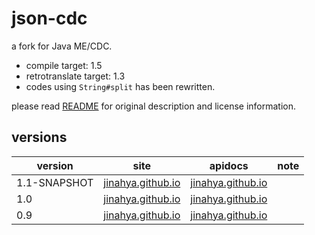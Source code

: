 json-cdc
========

a fork for Java ME/CDC.

* compile target: 1.5
* retrotranslate target: 1.3
* codes using `String#split` has been rewritten.

please read [README](README) for original description and license information.

versions
--------
|version|site|apidocs|note|
|-------|----|-------|----|
|1.1-SNAPSHOT|[jinahya.github.io](http://jinahya.github.io/json-cdc/sites/1.1-SNAPSHOT/index.html)|[jinahya.github.io](http://jinahya.github.io/json-cdc/sites/1.1-SNAPSHOT/apidocs/index.html)||
|1.0|[jinahya.github.io](http://jinahya.github.io/json-cdc/sites/1.0/index.html)|[jinahya.github.io](http://jinahya.github.io/json-cdc/sites/1.0/apidocs/index.html)||
|0.9|[jinahya.github.io](http://jinahya.github.io/json-cdc/site/0.9/index.html)|[jinahya.github.io](http://jinahya.github.io/json-cdc/site/0.9/apidocs/index.html)||
